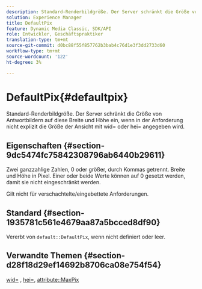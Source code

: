 ```yaml
---
description: Standard-Renderbildgröße. Der Server schränkt die Größe von Antwortbildern auf diese Breite und Höhe ein, wenn in der Anforderung nicht explizit die Größe der Ansicht mit wid= oder hei= angegeben wird.
solution: Experience Manager
title: DefaultPix
feature: Dynamic Media Classic, SDK/API
role: Entwickler, Geschäftspraktiker
translation-type: tm+mt
source-git-commit: d0bc88f55f857762b3bab4c76d1e3f3dd2733d60
workflow-type: tm+mt
source-wordcount: '122'
ht-degree: 3%

---
```



# DefaultPix{#defaultpix}

Standard-Renderbildgröße. Der Server schränkt die Größe von Antwortbildern auf diese Breite und Höhe ein, wenn in der Anforderung nicht explizit die Größe der Ansicht mit wid= oder hei= angegeben wird.

## Eigenschaften {#section-9dc5474fc75842308796ab6440b29611}

Zwei ganzzahlige Zahlen, 0 oder größer, durch Kommas getrennt. Breite und Höhe in Pixel. Einer oder beide Werte können auf 0 gesetzt werden, damit sie nicht eingeschränkt werden.

Gilt nicht für verschachtelte/eingebettete Anforderungen.

## Standard {#section-1935781c561e4679aa87a5bcced8df90}

Vererbt von `default::DefaultPix`, wenn nicht definiert oder leer.

## Verwandte Themen {#section-d28f18d29ef14692b8706ca08e754f54}

[wid=](../../../../../ir-api/http-protocol/image-rendering-api-ref/c-ir-http-protocol-ref/c-ir-http-protocol-command-reference/r-ir-wid.md#reference-b7e691b0624941168c94b2749ae233ec) ,  [hei=](../../../../../ir-api/http-protocol/image-rendering-api-ref/c-ir-http-protocol-ref/c-ir-http-protocol-command-reference/r-ir-hei.md#reference-1c08f60365a94417a39867c09cac5478),  [attribute::MaxPix](../../../../../ir-api/material-cat/image-rendering-api-ref/c-ir-material-catalog/c-ir-attributes-reference/r-ir-maxpix.md#reference-569f186bbc2840a6bd3cffa8ff3e7657)
